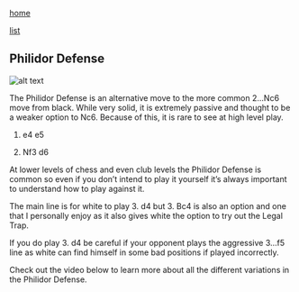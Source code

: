 [home](/zaliczeniowe1awww/)

[list](/zaliczeniowe1awww/list)

## Philidor Defense

![alt text](https://www.thechesswebsite.com/wp-content/uploads/2014/12/philidor.jpg "Philidor Defense")


The Philidor Defense is an alternative move to the more common 2…Nc6 move from black. While very solid, it is extremely passive and thought to be a weaker option to Nc6. Because of this, it is rare to see at high level play.

1. e4 e5

2. Nf3 d6

At lower levels of chess and even club levels the Philidor Defense is common so even if you don’t intend to play it yourself it’s always important to understand how to play against it.

The main line is for white to play 3. d4 but 3. Bc4 is also an option and one that I personally enjoy as it also gives white the option to try out the Legal Trap.

If you do play 3. d4 be careful if your opponent plays the aggressive 3…f5 line as white can find himself in some bad positions if played incorrectly.

Check out the video below to learn more about all the different variations in the Philidor Defense.

